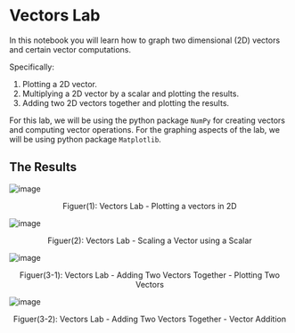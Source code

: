# Vectors Lab
In this notebook you will learn how to graph two dimensional (2D) vectors and certain vector computations.

Specifically:
1. Plotting a 2D vector.
2. Multiplying a 2D vector by a scalar and plotting the results.
3. Adding two 2D vectors together and plotting the results.

For this lab, we will be using the python package ```NumPy``` for creating vectors and computing vector operations.
For the graphing aspects of the lab, we will be using python package ```Matplotlib```.

## The Results
![image](https://github.com/batool-saleh01/Vectors-Lab/assets/155902900/5ffacaef-0238-4d88-a696-5e584abce8f7)
<p align="center">
Figuer(1): Vectors Lab - Plotting a vectors in 2D
</p>

![image](https://github.com/batool-saleh01/Vectors-Lab/assets/155902900/36c8d459-d0b9-4a59-ab31-385564888757)
<p align="center">
Figuer(2): Vectors Lab - Scaling a Vector using a Scalar
</p>

![image](https://github.com/batool-saleh01/Vectors-Lab/assets/155902900/92029edf-3557-4688-a6cf-4fde08eedcc6)
<p align="center">
Figuer(3-1): Vectors Lab - Adding Two Vectors Together - Plotting Two Vectors
</p>

![image](https://github.com/batool-saleh01/Vectors-Lab/assets/155902900/32b7f834-48e5-4a01-90a1-a13553a98e09)
<p align="center">
Figuer(3-2): Vectors Lab - Adding Two Vectors Together - Vector Addition
</p>
